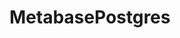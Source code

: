 ---
draft: false
title: MetabasePostgres
content:
  id: metabasepostgres
  name: MetabasePostgres
  logo: /images/applications/business-intelligence/metabasepostgres/logo.png
  website: https://www.metabase.com/
  iframe_website: /website-iframe/applications/business-intelligence/metabasepostgres
  dashboardImage: /images/applications/business-intelligence/metabasepostgres/screenshot-1.png
  short_description: Metabase is an open-source tool that simply and quickly gathers business intelligence and analytics for your company.
  description: "Metabase lets you ask questions about your data, and displays answers in clear formats such as a bar graph or detailed table. You can save your questions for later, or group them into great-looking dashboards. It's easy to share questions and dashboards with the rest of your team."
  features:
    - title: Exploration without the SQL barrier
      description: Anyone on your team, whether the CEO or customer support, can get answers to questions about your data with just a few clicks. When the questions get more complicated, SQL and the Metabase notebook editor can be used by the data-savvy.
    - title: Get up and running in minutes
      description: You can start in a couple of clicks with the hosted version, or use Docker to get up and running on your own for free. Then you connect to your data, invite your team, and you have a business intelligence solution that would usually take a sales call.
    - title: Develop, deliver, and iterate fast
      description: Building all your embedded reports in Metabase means quick development and iteration cycles, letting you deliver data and dashboards to your customers even faster. Plus, with just a few clicks you can customize the look and feel to match your own brand.
    - title: Data exploration for the whole team
      description: Metabase sets up in five minutes, connecting your database and bringing its data to life in beautiful visualizations. An intuitive interface makes data exploration feel like second nature. opening data up for everyone, not just analysts and developers.
  screenshots:
    - /images/applications/business-intelligence/metabasepostgres/screenshot-1.png
    - /images/applications/business-intelligence/metabasepostgres/screenshot-2.png
---